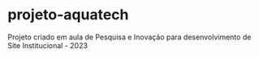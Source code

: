 # projeto-aquatech
Projeto criado em aula de Pesquisa e Inovação para desenvolvimento de Site Institucional - 2023
